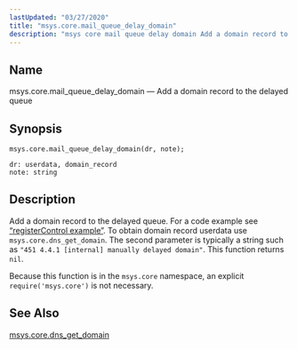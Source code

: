 ```yaml
---
lastUpdated: "03/27/2020"
title: "msys.core.mail_queue_delay_domain"
description: "msys core mail queue delay domain Add a domain record to the delayed queue msys core mail queue delay domain dr note Add a domain record to the delayed queue For a code example see Example 70 33 register Control example To obtain domain record userdata use msys core dns..."
---
```


<a name="lua.ref.msys.core.mail_queue_delay_domain"></a> 
## Name

msys.core.mail_queue_delay_domain — Add a domain record to the delayed queue

<a name="idp15690640"></a> 
## Synopsis

`msys.core.mail_queue_delay_domain(dr, note);`

```
dr: userdata, domain_record
note: string
```
<a name="idp15693216"></a> 
## Description

Add a domain record to the delayed queue. For a code example see [“registerControl example”](/momentum/4/lua/ref-msys-register-control#lua.ref.msys.registerControl.example). To obtain domain record userdata use `msys.core.dns_get_domain`. The second parameter is typically a string such as `"451 4.4.1 [internal] manually delayed domain"`. This function returns `nil`.

Because this function is in the `msys.core` namespace, an explicit `require('msys.core')` is not necessary.

<a name="idp15698080"></a> 
## See Also

[msys.core.dns_get_domain](/momentum/4/lua/ref-msys-core-dns-get-domain)